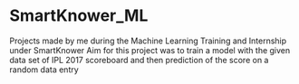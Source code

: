 # SmartKnower_ML
Projects made by me during the Machine Learning Training and Internship under SmartKnower
Aim for this project was to train a model with the given data set of IPL 2017 scoreboard and then prediction of the score on a random data entry
